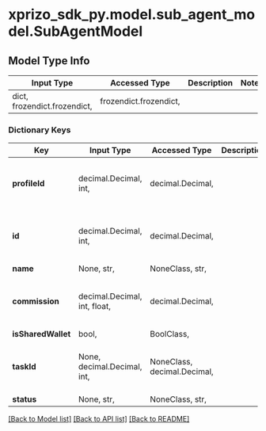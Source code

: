 # xprizo_sdk_py.model.sub_agent_model.SubAgentModel

## Model Type Info
Input Type | Accessed Type | Description | Notes
------------ | ------------- | ------------- | -------------
dict, frozendict.frozendict,  | frozendict.frozendict,  |  | 

### Dictionary Keys
Key | Input Type | Accessed Type | Description | Notes
------------ | ------------- | ------------- | ------------- | -------------
**profileId** | decimal.Decimal, int,  | decimal.Decimal,  |  | [optional] value must be a 64 bit integer
**id** | decimal.Decimal, int,  | decimal.Decimal,  |  | [optional] value must be a 64 bit integer
**name** | None, str,  | NoneClass, str,  |  | [optional] 
**commission** | decimal.Decimal, int, float,  | decimal.Decimal,  |  | [optional] value must be a 64 bit float
**isSharedWallet** | bool,  | BoolClass,  |  | [optional] 
**taskId** | None, decimal.Decimal, int,  | NoneClass, decimal.Decimal,  |  | [optional] value must be a 64 bit integer
**status** | None, str,  | NoneClass, str,  |  | [optional] 

[[Back to Model list]](../../README.md#documentation-for-models) [[Back to API list]](../../README.md#documentation-for-api-endpoints) [[Back to README]](../../README.md)

